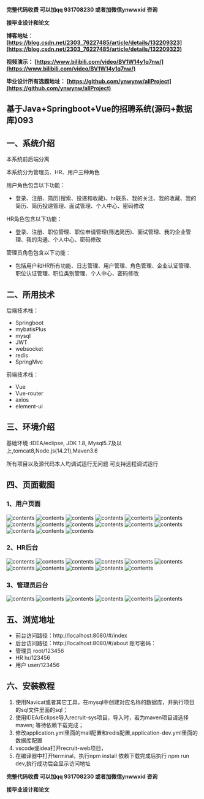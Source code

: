 **完整代码收费  可以加qq 931708230 或者加微信ynwwxid 咨询**

**接毕业设计和论文**

**博客地址：
[https://blog.csdn.net/2303_76227485/article/details/132209323](https://blog.csdn.net/2303_76227485/article/details/132209323)**

**视频演示：
[https://www.bilibili.com/video/BV1W14y1q7nw/](https://www.bilibili.com/video/BV1W14y1q7nw/)**

**毕业设计所有选题地址：
[https://github.com/ynwynw/allProject](https://github.com/ynwynw/allProject)**

## 基于Java+Springboot+Vue的招聘系统(源码+数据库)093

## 一、系统介绍
本系统前后端分离

本系统分为管理员、HR、用户三种角色

用户角色包含以下功能：
- 登录、注册、简历(搜索、投递和收藏)、hr联系、我的关注、我的收藏、我的简历、简历投递管理、面试管理、个人中心、密码修改

HR角色包含以下功能：
- 登录、注册、职位管理、职位申请管理(筛选简历)、面试管理、我的企业管理、我的沟通、个人中心、密码修改

管理员角色包含以下功能：
- 包括用户和HR所有功能、日志管理、用户管理、角色管理、企业认证管理、职位认证管理、职位类别管理、个人中心、密码修改

## 二、所用技术

后端技术栈：
- Springboot
- mybatisPlus
- mysql
- JWT
- websocket
- redis
- SpringMvc

前端技术栈：
- Vue
- Vue-router
- axios
- element-ui



## 三、环境介绍

基础环境 :IDEA/eclipse, JDK 1.8, Mysql5.7及以上,tomcat8,Node.js(14.21),Maven3.6

所有项目以及源代码本人均调试运行无问题 可支持远程调试运行

## 四、页面截图
### 1、用户页面
![contents](./picture/picture1.png)
![contents](./picture/picture2.png)
![contents](./picture/picture3.png)
![contents](./picture/picture4.png)
![contents](./picture/picture5.png)
![contents](./picture/picture6.png)
![contents](./picture/picture7.png)
![contents](./picture/picture8.png)
![contents](./picture/picture9.png)
![contents](./picture/picture10.png)
![contents](./picture/picture11.png)
![contents](./picture/picture12.png)
![contents](./picture/picture13.png)
![contents](./picture/picture14.png)
![contents](./picture/picture15.png)
### 2、HR后台
![contents](./picture/picture16.png)
![contents](./picture/picture17.png)
![contents](./picture/picture18.png)
![contents](./picture/picture19.png)
![contents](./picture/picture20.png)
![contents](./picture/picture21.png)
![contents](./picture/picture22.png)
![contents](./picture/picture23.png)
![contents](./picture/picture24.png)
![contents](./picture/picture25.png)
![contents](./picture/picture26.png)
### 3、管理员后台
![contents](./picture/picture27.png)
![contents](./picture/picture28.png)
![contents](./picture/picture29.png)
![contents](./picture/picture30.png)
![contents](./picture/picture31.png)
![contents](./picture/picture32.png)
## 五、浏览地址
- 前台访问路径：http://localhost:8080/#/index
- 后台访问路径：http://localhost:8080/#/about
  账号密码：
- 管理员  root/123456
- HR    hr/123456
- 用户    user/123456

## 六、安装教程

1. 使用Navicat或者其它工具，在mysql中创建对应名称的数据库，并执行项目的sql文件里面的sql；
2. 使用IDEA/Eclipse导入recruit-sys项目，导入时，若为maven项目请选择maven; 等待依赖下载完成；
3. 修改application.yml里面的mail配置和redis配置,application-dev.yml里面的数据库配置
4. vscode或idea打开recruit-web项目，
5. 在编译器中打开terminal，执行npm install 依赖下载完成后执行 npm run dev,执行成功后会显示访问地址

**完整代码收费  可以加qq 931708230 或者加微信ynwwxid 咨询**

**接毕业设计和论文**





